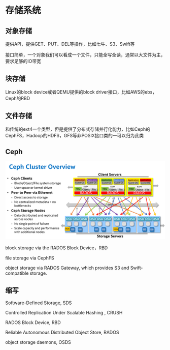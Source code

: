 # 存储系统

## 对象存储

提供API，提供GET、PUT、DEL等操作，比如七牛、S3、Swift等

接口简单，一个对象我们可以看成一个文件，只能全写全读，通常以大文件为主，要求足够的IO带宽

## 块存储

Linux的block device或者QEMU提供的block driver接口，比如AWS的ebs，Ceph的RBD

## 文件存储

和传统的ext4一个类型，但是提供了分布式存储并行化能力，比如Ceph的CephFS，Hadoop的HDFS，GFS等非POSIX接口类的一可以归为此类

## Ceph

![ceph-overview](.\imageContent\ceph-overview.png)

block storage via the RADOS Block Device，RBD

file storage via CephFS

object storage via RADOS Gateway, which provides S3 and Swift-compatible storage.

## 缩写

Software-Defined Storage, SDS

Controlled Replication Under Scalable Hashing , CRUSH

RADOS Block Device, RBD

Reliable Autonomous Distributed Object Store, RADOS

object storage daemons, OSDS